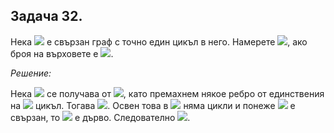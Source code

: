 ## Задача 32.

Нека <img src="https://latex.codecogs.com/svg.latex?\Large&space;G(V,E)"> е свързан граф с точно един цикъл в него. Намерете <img src="https://latex.codecogs.com/svg.latex?\Large&space;|E|">, ако броя на върховете е <img src="https://latex.codecogs.com/svg.latex?\Large&space;|V|=2018">.

*Решение:*

Нека <img src="https://latex.codecogs.com/svg.latex?\Large&space;G'(V,E')"> се получава от <img src="https://latex.codecogs.com/svg.latex?\Large&space;G">, като премахнем някое ребро от единствения на <img src="https://latex.codecogs.com/svg.latex?\Large&space;G"> цикъл. Тогава <img src="https://latex.codecogs.com/svg.latex?\Large&space;|E|=|E'|+1">. Освен това в <img src="https://latex.codecogs.com/svg.latex?\Large&space;G'"> няма цикли и понеже <img src="https://latex.codecogs.com/svg.latex?\Large&space;G'"> е свързан, то <img src="https://latex.codecogs.com/svg.latex?\Large&space;G'"> е дърво. Следователно <img src="https://latex.codecogs.com/svg.latex?\Large&space;|Е'|=|V|-1\Rightarrow{|E|=|E'|+1}=|V|-1+1=|V|=2018">.
